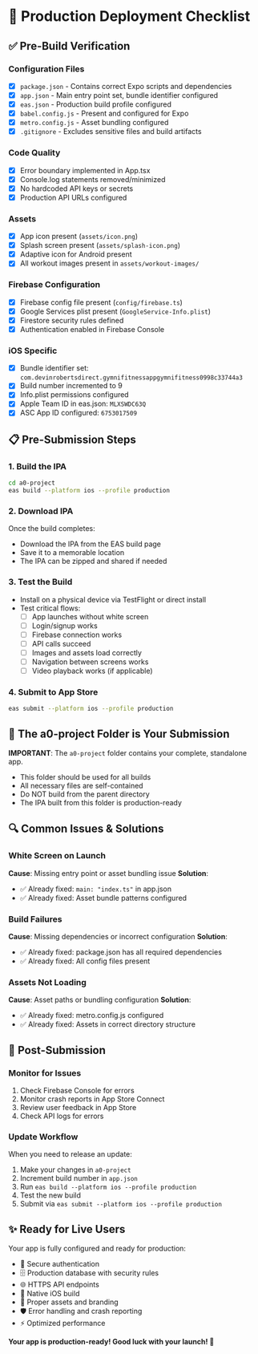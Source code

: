 # 🚀 Production Deployment Checklist

## ✅ Pre-Build Verification

### Configuration Files
- [x] `package.json` - Contains correct Expo scripts and dependencies
- [x] `app.json` - Main entry point set, bundle identifier configured
- [x] `eas.json` - Production build profile configured
- [x] `babel.config.js` - Present and configured for Expo
- [x] `metro.config.js` - Asset bundling configured
- [x] `.gitignore` - Excludes sensitive files and build artifacts

### Code Quality
- [x] Error boundary implemented in App.tsx
- [x] Console.log statements removed/minimized
- [x] No hardcoded API keys or secrets
- [x] Production API URLs configured

### Assets
- [x] App icon present (`assets/icon.png`)
- [x] Splash screen present (`assets/splash-icon.png`)
- [x] Adaptive icon for Android present
- [x] All workout images present in `assets/workout-images/`

### Firebase Configuration
- [x] Firebase config file present (`config/firebase.ts`)
- [x] Google Services plist present (`GoogleService-Info.plist`)
- [x] Firestore security rules defined
- [x] Authentication enabled in Firebase Console

### iOS Specific
- [x] Bundle identifier set: `com.devinrobertsdirect.gymnifitnessappgymnifitness0998c33744a3`
- [x] Build number incremented to 9
- [x] Info.plist permissions configured
- [x] Apple Team ID in eas.json: `MLXSWDC63Q`
- [x] ASC App ID configured: `6753017509`

## 📋 Pre-Submission Steps

### 1. Build the IPA
```bash
cd a0-project
eas build --platform ios --profile production
```

### 2. Download IPA
Once the build completes:
- Download the IPA from the EAS build page
- Save it to a memorable location
- The IPA can be zipped and shared if needed

### 3. Test the Build
- Install on a physical device via TestFlight or direct install
- Test critical flows:
  - [ ] App launches without white screen
  - [ ] Login/signup works
  - [ ] Firebase connection works
  - [ ] API calls succeed
  - [ ] Images and assets load correctly
  - [ ] Navigation between screens works
  - [ ] Video playback works (if applicable)

### 4. Submit to App Store
```bash
eas submit --platform ios --profile production
```

## 🎯 The a0-project Folder is Your Submission

**IMPORTANT**: The `a0-project` folder contains your complete, standalone app.

- This folder should be used for all builds
- All necessary files are self-contained
- Do NOT build from the parent directory
- The IPA built from this folder is production-ready

## 🔍 Common Issues & Solutions

### White Screen on Launch
**Cause**: Missing entry point or asset bundling issue
**Solution**: 
- ✅ Already fixed: `main: "index.ts"` in app.json
- ✅ Already fixed: Asset bundle patterns configured

### Build Failures
**Cause**: Missing dependencies or incorrect configuration
**Solution**:
- ✅ Already fixed: package.json has all required dependencies
- ✅ Already fixed: All config files present

### Assets Not Loading
**Cause**: Asset paths or bundling configuration
**Solution**:
- ✅ Already fixed: metro.config.js configured
- ✅ Already fixed: Assets in correct directory structure

## 📱 Post-Submission

### Monitor for Issues
1. Check Firebase Console for errors
2. Monitor crash reports in App Store Connect
3. Review user feedback in App Store
4. Check API logs for errors

### Update Workflow
When you need to release an update:
1. Make your changes in `a0-project`
2. Increment build number in `app.json`
3. Run `eas build --platform ios --profile production`
4. Test the new build
5. Submit via `eas submit --platform ios --profile production`

## ✨ Ready for Live Users

Your app is fully configured and ready for production:
- 🔐 Secure authentication
- 🗄️ Production database with security rules
- 🌐 HTTPS API endpoints
- 📱 Native iOS build
- 🎨 Proper assets and branding
- 🛡️ Error handling and crash reporting
- ⚡ Optimized performance

**Your app is production-ready! Good luck with your launch! 🚀**



